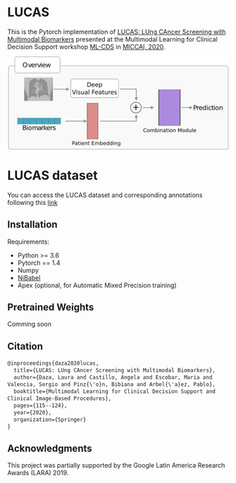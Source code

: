 # LUCAS
This is the Pytorch implementation of [LUCAS: LUng CAncer Screening with Multimodal Biomarkers](https://link.springer.com/chapter/10.1007/978-3-030-60946-7_12) presented at the Multimodal Learning for Clinical Decision Support workshop [ML-CDS](http://mcbr-cds.org) in [MICCAI, 2020](https://www.miccai2020.org/en/).

<p align="center"><img src="img/overview_LUCAS.png" width=500"//></p>

# LUCAS dataset
You can access the LUCAS dataset and corresponding annotations following this [link](http://marr.uniandes.edu.co/LUCAS/)

## Installation
Requirements:

 - Python >= 3.6
 - Pytorch == 1.4
 - Numpy
 - [NiBabel](https://nipy.org/nibabel/)
 - Apex (optional, for Automatic Mixed Precision training)

## Pretrained Weights
Comming soon

## Citation
```
@inproceedings{daza2020lucas,
  title={LUCAS: LUng CAncer Screening with Multimodal Biomarkers},
  author={Daza, Laura and Castillo, Angela and Escobar, Maria and Valencia, Sergio and Pinz{\'o}n, Bibiana and Arbel{\'a}ez, Pablo},
  booktitle={Multimodal Learning for Clinical Decision Support and Clinical Image-Based Procedures},
  pages={115--124},
  year={2020},
  organization={Springer}
}
```
## Acknowledgments
This project was partially supported by the Google Latin America Research Awards (LARA) 2019.
